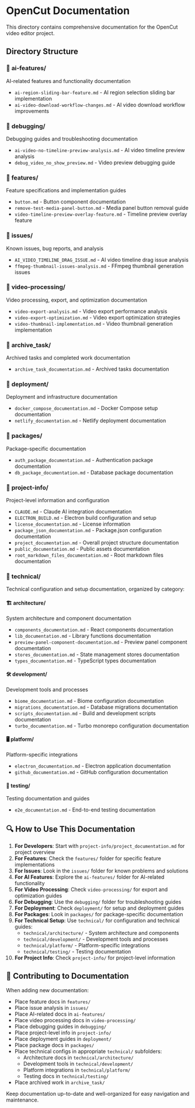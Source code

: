 # OpenCut Documentation

This directory contains comprehensive documentation for the OpenCut video editor project.

## Directory Structure

### 📁 **ai-features/**
AI-related features and functionality documentation
- `ai-region-sliding-bar-feature.md` - AI region selection sliding bar implementation
- `ai-video-download-workflow-changes.md` - AI video download workflow improvements

### 📁 **debugging/**
Debugging guides and troubleshooting documentation
- `ai-video-no-timeline-preview-analysis.md` - AI video timeline preview analysis
- `debug_video_no_show_preview.md` - Video preview debugging guide

### 📁 **features/**
Feature specifications and implementation guides
- `button.md` - Button component documentation
- `remove-test-media-panel-button.md` - Media panel button removal guide
- `video-timeline-preview-overlay-feature.md` - Timeline preview overlay feature

### 📁 **issues/**
Known issues, bug reports, and analysis
- `AI_VIDEO_TIMELINE_DRAG_ISSUE.md` - AI video timeline drag issue analysis
- `ffmpeg-thumbnail-issues-analysis.md` - FFmpeg thumbnail generation issues

### 📁 **video-processing/**
Video processing, export, and optimization documentation
- `video-export-analysis.md` - Video export performance analysis
- `video-export-optimization.md` - Video export optimization strategies
- `video-thumbnail-implementation.md` - Video thumbnail generation implementation

### 📁 **archive_task/**
Archived tasks and completed work documentation
- `archive_task_documentation.md` - Archived tasks documentation

### 📁 **deployment/**
Deployment and infrastructure documentation
- `docker_compose_documentation.md` - Docker Compose setup documentation
- `netlify_documentation.md` - Netlify deployment documentation

### 📁 **packages/**
Package-specific documentation
- `auth_package_documentation.md` - Authentication package documentation
- `db_package_documentation.md` - Database package documentation

### 📁 **project-info/**
Project-level information and configuration
- `CLAUDE.md` - Claude AI integration documentation
- `ELECTRON_BUILD.md` - Electron build configuration and setup
- `license_documentation.md` - License information
- `package_json_documentation.md` - Package.json configuration documentation
- `project_documentation.md` - Overall project structure documentation
- `public_documentation.md` - Public assets documentation
- `root_markdown_files_documentation.md` - Root markdown files documentation

### 📁 **technical/**
Technical configuration and setup documentation, organized by category:

#### 🏗️ **architecture/**
System architecture and component documentation
- `components_documentation.md` - React components documentation
- `lib_documentation.md` - Library functions documentation
- `preview-panel-component-documentation.md` - Preview panel component documentation
- `stores_documentation.md` - State management stores documentation
- `types_documentation.md` - TypeScript types documentation

#### 🛠️ **development/**
Development tools and processes
- `biome_documentation.md` - Biome configuration documentation
- `migrations_documentation.md` - Database migrations documentation
- `scripts_documentation.md` - Build and development scripts documentation
- `turbo_documentation.md` - Turbo monorepo configuration documentation

#### 🖥️ **platform/**
Platform-specific integrations
- `electron_documentation.md` - Electron application documentation
- `github_documentation.md` - GitHub configuration documentation

#### 🧪 **testing/**
Testing documentation and guides
- `e2e_documentation.md` - End-to-end testing documentation


## 🔍 **How to Use This Documentation**

1. **For Developers**: Start with `project-info/project_documentation.md` for project overview
2. **For Features**: Check the `features/` folder for specific feature implementations
3. **For Issues**: Look in the `issues/` folder for known problems and solutions
4. **For AI Features**: Explore the `ai-features/` folder for AI-related functionality
5. **For Video Processing**: Check `video-processing/` for export and optimization guides
6. **For Debugging**: Use the `debugging/` folder for troubleshooting guides
7. **For Deployment**: Check `deployment/` for setup and deployment guides
8. **For Packages**: Look in `packages/` for package-specific documentation
9. **For Technical Setup**: Use `technical/` for configuration and technical guides:
   - `technical/architecture/` - System architecture and components
   - `technical/development/` - Development tools and processes  
   - `technical/platform/` - Platform-specific integrations
   - `technical/testing/` - Testing documentation
10. **For Project Info**: Check `project-info/` for project-level information

## 📝 **Contributing to Documentation**

When adding new documentation:
- Place feature docs in `features/`
- Place issue analysis in `issues/`
- Place AI-related docs in `ai-features/`
- Place video processing docs in `video-processing/`
- Place debugging guides in `debugging/`
- Place project-level info in `project-info/`
- Place deployment guides in `deployment/`
- Place package docs in `packages/`
- Place technical configs in appropriate `technical/` subfolders:
  - Architecture docs in `technical/architecture/`
  - Development tools in `technical/development/`
  - Platform integrations in `technical/platform/`
  - Testing docs in `technical/testing/`
- Place archived work in `archive_task/`

Keep documentation up-to-date and well-organized for easy navigation and maintenance.